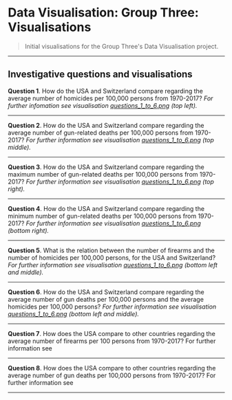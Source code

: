 # Data Visualisation: Group Three: Visualisations

> Initial visualisations for the Group Three's Data Visualisation project.

---

## Investigative questions and visualisations

**Question 1**. How do the USA and Switzerland compare regarding the average number of homicides per 100,000 persons from 1970-2017? *For further infomation see visualisation [questions_1_to_6.png](https://github.com/data-visualisation-group-three/visualisations/blob/master/questions_1_to_6.png) (top left).*

---

**Question 2**. How do the USA and Switzerland compare regarding the average number of gun-related deaths per 100,000 persons from 1970-2017? *For further information see visualisation [questions_1_to_6.png](https://github.com/data-visualisation-group-three/visualisations/blob/master/questions_1_to_6.png) (top middle).*

---

**Question 3**. How do the USA and Switzerland compare regarding the maximum number of gun-related deaths per 100,000 persons from 1970-2017?  *For further information see visualisation [questions_1_to_6.png](https://github.com/data-visualisation-group-three/visualisations/blob/master/questions_1_to_6.png) (top right).*

---

**Question 4**. How do the USA and Switzerland compare regarding the minimum number of gun-related deaths per 100,000 persons from 1970-2017? *For further information see visualisation [questions_1_to_6.png](https://github.com/data-visualisation-group-three/visualisations/blob/master/questions_1_to_6.png) (bottom right).*

---

**Question 5**. What is the relation between the number of firearms and the number of homicides per 100,000 persons, for the USA and Switzerland? *For further information see visualisation [questions_1_to_6.png](https://github.com/data-visualisation-group-three/visualisations/blob/master/questions_1_to_6.png) (bottom left and middle).*

---

**Question 6**. How do the USA and Switzerland compare regarding the average number of gun deaths per 100,000 persons and the average homicides per 100,000 persons? *For further information see visualisation [questions_1_to_6.png](https://github.com/data-visualisation-group-three/visualisations/blob/master/questions_1_to_6.png) (bottom left and middle).*

---

**Question 7**. How does the USA compare to other countries regarding the average number of firearms per 100 persons from 1970-2017? For further information see 

---

**Question 8**. How does the USA compare to other countries regarding the average number of gun deaths per 100,000 persons from 1970-2017? For further information see 

---
  
 




